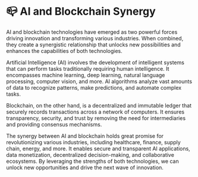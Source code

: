 # 📪  AI and Blockchain Synergy

AI and blockchain technologies have emerged as two powerful forces driving innovation and transforming various industries. When combined, they create a synergistic relationship that unlocks new possibilities and enhances the capabilities of both technologies.

Artificial Intelligence (AI) involves the development of intelligent systems that can perform tasks traditionally requiring human intelligence. It encompasses machine learning, deep learning, natural language processing, computer vision, and more. AI algorithms analyze vast amounts of data to recognize patterns, make predictions, and automate complex tasks.

Blockchain, on the other hand, is a decentralized and immutable ledger that securely records transactions across a network of computers. It ensures transparency, security, and trust by removing the need for intermediaries and providing consensus mechanisms.

The synergy between AI and blockchain holds great promise for revolutionizing various industries, including healthcare, finance, supply chain, energy, and more. It enables secure and transparent AI applications, data monetization, decentralized decision-making, and collaborative ecosystems. By leveraging the strengths of both technologies, we can unlock new opportunities and drive the next wave of innovation.
